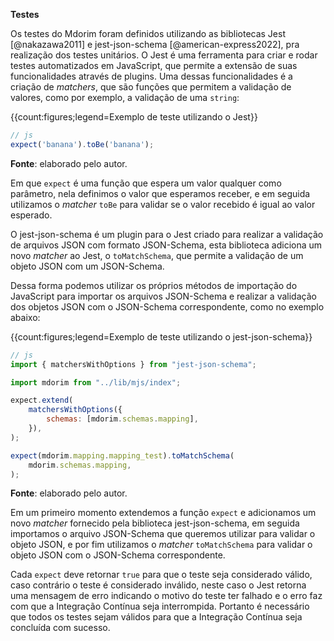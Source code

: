 **Testes**

Os testes do Mdorim foram definidos utilizando as bibliotecas Jest [@nakazawa2011] e jest-json-schema [@american-express2022], pra realização dos testes unitários. O Jest é uma ferramenta para criar e rodar testes automatizados em JavaScript, que permite a extensão de suas funcionalidades através de plugins. Uma dessas funcionalidades é a criação de _matchers_, que são funções que permitem a validação de valores, como por exemplo, a validação de uma `string`:

{{count:figures;legend=Exemplo de teste utilizando o Jest}}

```javascript
// js
expect('banana').toBe('banana');
```

**Fonte**: elaborado pelo autor.

Em que `expect` é uma função que espera um valor qualquer como parâmetro, nela definimos o valor que esperamos receber, e em seguida utilizamos o _matcher_ `toBe` para validar se o valor recebido é igual ao valor esperado.

O jest-json-schema é um plugin para o Jest criado para realizar a validação de arquivos JSON com formato JSON-Schema, esta biblioteca adiciona um novo _matcher_ ao Jest, o `toMatchSchema`, que permite a validação de um objeto JSON com um JSON-Schema.

Dessa forma podemos utilizar os próprios métodos de importação do JavaScript para importar os arquivos JSON-Schema e realizar a validação dos objetos JSON com o JSON-Schema correspondente, como no exemplo abaixo:

{{count:figures;legend=Exemplo de teste utilizando o jest-json-schema}}

```javascript
// js
import { matchersWithOptions } from "jest-json-schema";

import mdorim from "../lib/mjs/index";

expect.extend(
    matchersWithOptions({
        schemas: [mdorim.schemas.mapping],
    }),
);

expect(mdorim.mapping.mapping_test).toMatchSchema(
    mdorim.schemas.mapping,
);
```

**Fonte**: elaborado pelo autor.

Em um primeiro momento extendemos a função `expect` e adicionamos um novo _matcher_ fornecido pela biblioteca jest-json-schema, em seguida importamos o arquivo JSON-Schema que queremos utilizar para validar o objeto JSON, e por fim utilizamos o _matcher_ `toMatchSchema` para validar o objeto JSON com o JSON-Schema correspondente.

Cada `expect` deve retornar `true` para que o teste seja considerado válido, caso contrário o teste é considerado inválido, neste caso o Jest retorna uma mensagem de erro indicando o motivo do teste ter falhado e o erro faz com que a Integração Contínua seja interrompida. Portanto é necessário que todos os testes sejam válidos para que a Integração Contínua seja concluída com sucesso.
